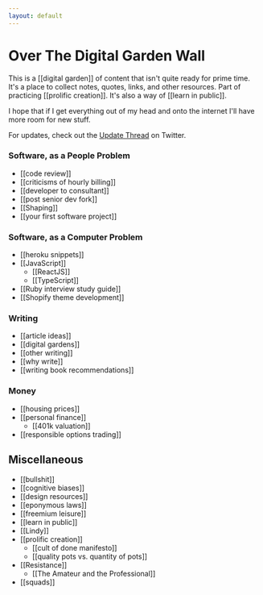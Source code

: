 ```yaml
---
layout: default
---
```

# Over The Digital Garden Wall

This is a [[digital garden]] of content that isn't quite ready for prime time. It's a place to collect notes, quotes, links, and other resources. Part of practicing [[prolific creation]]. It's also a way of [[learn in public]].

I hope that if I get everything out of my head and onto the internet I'll have more room for new stuff. 

For updates, check out the [Update Thread](https://twitter.com/GSto/status/1410238607684780032) on Twitter.
### Software, as a People Problem
* [[code review]]
* [[criticisms of hourly billing]]
* [[developer to consultant]]
* [[post senior dev fork]]
* [[Shaping]]
* [[your first software project]]
### Software, as a Computer Problem
* [[heroku snippets]]
* [[JavaScript]]
  * [[ReactJS]]
  * [[TypeScript]]
* [[Ruby interview study guide]]
* [[Shopify theme development]]

### Writing
* [[article ideas]]
* [[digital gardens]]
* [[other writing]]
* [[why write]]
* [[writing book recommendations]]

### Money
* [[housing prices]]
* [[personal finance]]
  * [[401k valuation]]
* [[responsible options trading]]

## Miscellaneous
* [[bullshit]]
* [[cognitive biases]]
* [[design resources]]
* [[eponymous laws]]
* [[freemium leisure]]
* [[learn in public]]
* [[Lindy]]
* [[prolific creation]]
  * [[cult of done manifesto]]
  * [[quality pots vs. quantity of pots]]
* [[Resistance]]
  * [[The Amateur and the Professional]]
* [[squads]]